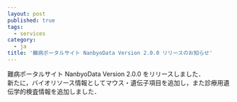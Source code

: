 ```yaml
---
layout: post
published: true
tags:
  - services
category:
  - ja
title: '難病ポータルサイト NanbyoData Version 2.0.0 リリースのお知らせ'
---
```


難病ポータルサイト NanbyoData Version 2.0.0 をリリースしました．<br>
新たに，バイオリソース情報としてマウス・遺伝子項目を追加し，また診療用遺伝学的検査情報を追加しました．
